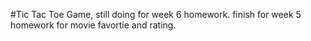 #Tic Tac Toe Game, still doing for week 6 homework.
finish for week 5 homework for movie favortie and rating.
